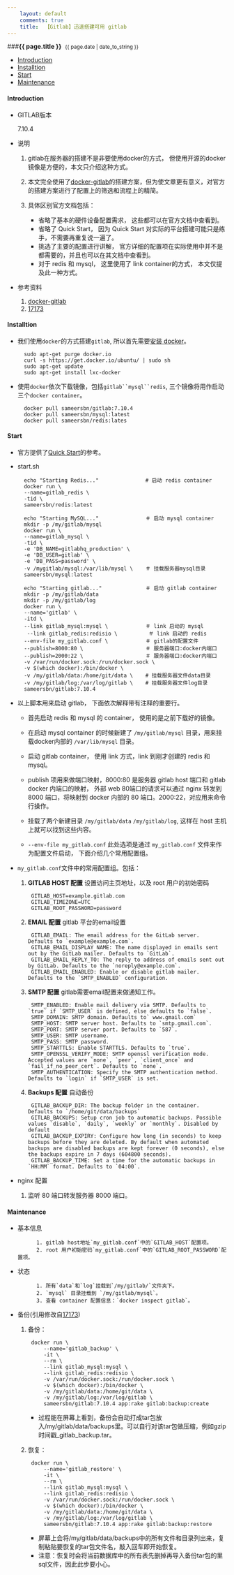 ```yaml
---
    layout: default
    comments: true
    title:  【Gitlab】迅速搭建可用 gitlab
---
```


###<strong>{{ page.title }}</strong>&nbsp;&nbsp;<small>{{ page.date | date_to_string }}</small>



- [Introduction](#Introduction)
- [Installtion](#Installtion)
- [Start](#Start)
- [Maintenance](#Maintenance)

#### Introduction

- GITLAB版本

    7.10.4

- 说明
    1. gitlab在服务器的搭建不是非要使用docker的方式， 但使用开源的docker镜像是方便的，本文只介绍这种方式。
    2. 本文完全使用了[docker-gitlab](https://github.com/sameersbn/docker-gitlab)的搭建方案，但为使文章更有意义，对官方的搭建方案进行了配置上的筛选和流程上的精简。
    3. 具体区别官方文档包括：

        - 省略了基本的硬件设备配置需求， 这些都可以在官方文档中查看到。
        - 省略了 Quick Start， 因为 Quick Start 对实际的平台搭建可能只是练手，不需要再重复说一遍了。
        - 挑选了主要的配置进行讲解， 官方详细的配置项在实际使用中并不是都需要的，并且也可以在其文档中查看到。
        - 对于 redis 和 mysql， 这里使用了 link container的方式， 本文仅提及此一种方式。

- 参考资料
   1. [docker-gitlab](https://github.com/sameersbn/docker-gitlab)
   2. [17173](http://17173ops.com/2014/11/11/gitlab%E6%90%AD%E5%BB%BA%E4%B8%8E%E7%BB%B4%E6%8A%A4%EF%BC%88%E5%9F%BA%E4%BA%8Edocker%E9%95%9C%E5%83%8Fsameersbndocker-gitlab%EF%BC%89.shtml#toc8)

#### Installtion

- 我们使用`docker`的方式搭建`gitlab`, 所以首先需要[安装 docker](https://docs.docker.com/installation/ubuntulinux/)。

        sudo apt-get purge docker.io
        curl -s https://get.docker.io/ubuntu/ | sudo sh
        sudo apt-get update
        sudo apt-get install lxc-docker

- 使用`docker`依次下载镜像，包括`gitlab``mysql``redis`, 三个镜像将用作启动三个`docker container`。

        docker pull sameersbn/gitlab:7.10.4
        docker pull sameersbn/mysql:latest
        docker pull sameersbn/redis:lates

#### Start

- 官方提供了[Quick Start](https://github.com/sameersbn/docker-gitlab#quick-start)的参考。


- start.sh


        echo "Starting Redis..."               # 启动 redis container
        docker run \
        --name=gitlab_redis \
        -tid \
        sameersbn/redis:latest

        echo "Starting MySQL..."               ＃ 启动 mysql container
        mkdir -p /my/gitlab/mysql
        docker run \
        --name=gitlab_mysql \
        -tid \
        -e 'DB_NAME=gitlabhq_production' \
        -e 'DB_USER=gitlab' \
        -e 'DB_PASS=password' \
        -v /mygitlab/mysql:/var/lib/mysql \    ＃ 挂载服务器mysql目录
        sameersbn/mysql:latest

        echo "Starting gitlab..."              ＃ 启动 gitlab container
        mkdir -p /my/gitlab/data
        mkdir -p /my/gitlab/log
        docker run \
        --name='gitlab' \
        -itd \
        --link gitlab_mysql:mysql \            ＃ link 启动的 mysql
         --link gitlab_redis:redisio \          ＃ link 启动的 redis
        --env-file my_gitlab.conf \            ＃ gitlab的配置文件
        --publish=8000:80 \                    ＃ 服务器端口:docker内端口
        --publish=2000:22 \                    ＃ 服务器端口:docker内端口
        -v /var/run/docker.sock:/run/docker.sock \
        -v $(which docker):/bin/docker \
        -v /my/gitlab/data:/home/git/data \    # 挂载服务器文件data目录
        -v /my/gitlab/log:/var/log/gitlab \    # 挂载服务器文件log目录
        sameersbn/gitlab:7.10.4


- 以上脚本用来启动 gitlab， 下面依次解释带有注释的重要行。
    - 首先启动 redis 和 mysql 的 container， 使用的是之前下载好的镜像。

    - 在启动 mysql container 的时候新建了 `/my/gitlab/mysql` 目录，用来挂载docker内部的 `/var/lib/mysql` 目录。

    - 启动 gitlab container， 使用 link 方式，link 到刚才创建的 redis 和 mysql。

    - publish 项用来做端口映射，8000:80 是服务器 gitlab host 端口和 gitlab docker 内端口的映射， 外部 web 80端口的请求可以通过 nginx 转发到 8000 端口，将映射到 docker 内部的 80 端口。2000:22，对应用来命令行操作。

    - 挂载了两个新建目录 `/my/gitlab/data` `/my/gitlab/log`, 这样在 host 主机上就可以找到这些内容。

    - `--env-file my_gitlab.conf` 此处选项是通过 `my_gitlab.conf` 文件来作为配置文件启动， 下面介绍几个常用配置组。


-  `my_gitlab.conf`文件中的常用配置组。包括：

    1. **GITLAB HOST 配置** 设置访问主页地址，以及 root 用户的初始密码

            GITLAB_HOST=example.gitlab.com
            GITLAB_TIMEZONE=UTC
            GITLAB_ROOT_PASSWORD=password

    2. **EMAIL 配置** gitlab 平台的email设置

            GITLAB_EMAIL: The email address for the GitLab server. Defaults to `example@example.com`.
            GITLAB_EMAIL_DISPLAY_NAME: The name displayed in emails sent out by the GitLab mailer. Defaults to `GitLab`.
            GITLAB_EMAIL_REPLY_TO: The reply to address of emails sent out by GitLab. Defaults to the `noreply@example.com`.
            GITLAB_EMAIL_ENABLED: Enable or disable gitlab mailer. Defaults to the `SMTP_ENABLED` configuration.

    3. **SMTP 配置** gitlab需要email配置来做通知工作。

            SMTP_ENABLED: Enable mail delivery via SMTP. Defaults to `true` if `SMTP_USER` is defined, else defaults to `false`.
            SMTP_DOMAIN: SMTP domain. Defaults to` www.gmail.com`
            SMTP_HOST: SMTP server host. Defaults to `smtp.gmail.com`.
            SMTP_PORT: SMTP server port. Defaults to `587`.
            SMTP_USER: SMTP username.
            SMTP_PASS: SMTP password.
            SMTP_STARTTLS: Enable STARTTLS. Defaults to `true`.
            SMTP_OPENSSL_VERIFY_MODE: SMTP openssl verification mode. Accepted values are `none`, `peer`, `client_once` and `fail_if_no_peer_cert`. Defaults to `none`.
            SMTP_AUTHENTICATION: Specify the SMTP authentication method. Defaults to `login` if `SMTP_USER` is set.

    4. **Backups 配置** 自动备份

            GITLAB_BACKUP_DIR: The backup folder in the container. Defaults to `/home/git/data/backups`
            GITLAB_BACKUPS: Setup cron job to automatic backups. Possible values `disable`, `daily`, `weekly` or `monthly`. Disabled by default
            GITLAB_BACKUP_EXPIRY: Configure how long (in seconds) to keep backups before they are deleted. By default when automated backups are disabled backups are kept forever (0 seconds), else the backups expire in 7 days (604800 seconds).
            GITLAB_BACKUP_TIME: Set a time for the automatic backups in `HH:MM` format. Defaults to `04:00`.

- nginx 配置

   1. 监听 80 端口转发服务器 8000 端口。

#### Maintenance

- 基本信息

            1. gitlab host地址`my_gitlab.conf`中的`GITLAB_HOST`配置项。
            2. root 用户初始密码`my_gitlab.conf`中的`GITLAB_ROOT_PASSWORD`配置项。

- 状态

            1. 所有`data`和`log`挂载到`/my/gitlab/`文件夹下。
            2. `mysql` 目录挂载到 `/my/gitlab/mysql`。
            3. 查看 container 配置信息：`docker inspect gitlab`。

- 备份(引用修改自[17173](http://17173ops.com/2014/11/11/gitlab%E6%90%AD%E5%BB%BA%E4%B8%8E%E7%BB%B4%E6%8A%A4%EF%BC%88%E5%9F%BA%E4%BA%8Edocker%E9%95%9C%E5%83%8Fsameersbndocker-gitlab%EF%BC%89.shtml#toc8))
    1. 备份：

            docker run \
                --name='gitlab_backup' \
                -it \
                --rm \
                --link gitlab_mysql:mysql \
                --link gitlab_redis:redisio \
                -v /var/run/docker.sock:/run/docker.sock \
                -v $(which docker):/bin/docker \
                -v /my/gitlab/data:/home/git/data \
                -v /my/gitlab/log:/var/log/gitlab \
                sameersbn/gitlab:7.10.4 app:rake gitlab:backup:create

       - 过程能在屏幕上看到，备份会自动打成tar包放入/my/gitlab/data/backups里。可以自行对该tar包做压缩，例如gzip 时间戳_gitlab_backup.tar。

    2. 恢复：

            docker run \
                --name='gitlab_restore' \
                -it \
                --rm \
                --link gitlab_mysql:mysql \
                --link gitlab_redis:redisio \
                -v /var/run/docker.sock:/run/docker.sock \
                -v $(which docker):/bin/docker \
                -v /my/gitlab/data:/home/git/data \
                -v /my/gitlab/log:/var/log/gitlab \
                sameersbn/gitlab:7.10.4 app:rake gitlab:backup:restore

          - 屏幕上会将/my/gitlab/data/backups中的所有文件和目录列出来，复制粘贴要恢复的tar包文件名，敲入回车即开始恢复。
          - 注意：恢复时会将当前数据库中的所有表先删掉再导入备份tar包的里sql文件，因此此步要小心。



